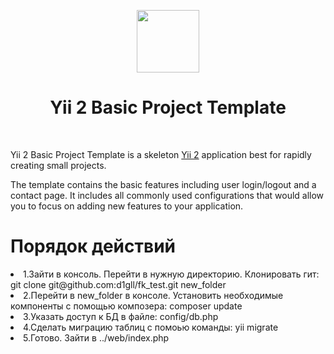<p align="center">
    <a href="https://github.com/yiisoft" target="_blank">
        <img src="https://avatars0.githubusercontent.com/u/993323" height="100px">
    </a>
    <h1 align="center">Yii 2 Basic Project Template</h1>
    <br>
</p>

Yii 2 Basic Project Template is a skeleton [Yii 2](https://www.yiiframework.com/) application best for
rapidly creating small projects.

The template contains the basic features including user login/logout and a contact page.
It includes all commonly used configurations that would allow you to focus on adding new
features to your application.

<h1>Порядок действий </h1>
<li>1.Зайти в консоль. Перейти в нужную директорию. Клонировать гит: git clone git@github.com:d1gll/fk_test.git new_folder</li>
<li>2.Перейти в new_folder в консоле. Установить необходимые компоненты с помощью композера: composer update</li>
<li>3.Указать доступ к БД в файле: config/db.php</li>
<li>4.Сделать миграцию таблиц с помоью команды: yii migrate</li>
<li>5.Готово. Зайти в ../web/index.php</li>

